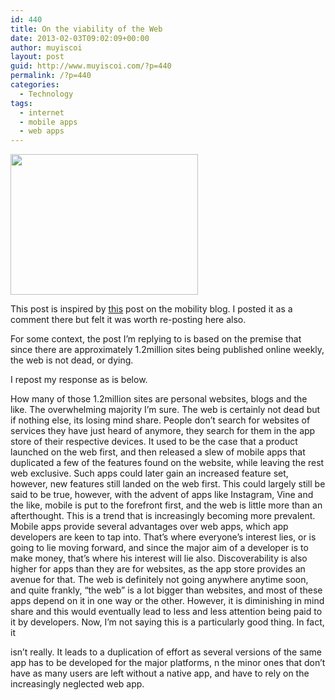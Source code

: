 ```yaml
---
id: 440
title: On the viability of the Web
date: 2013-02-03T09:02:09+00:00
author: muyiscoi
layout: post
guid: http://www.muyiscoi.com/?p=440
permalink: /?p=440
categories:
  - Technology
tags:
  - internet
  - mobile apps
  - web apps
---
```

[<img class="alignnone size-full" title="WorldWideWeb.jpg" src="https://www.muyiscoi.com/blog/wp-content/uploads/2013/02/WorldWideWeb1.jpg" alt="" width="300" height="225" />](https://www.muyiscoi.com/blog/wp-content/uploads/2013/02/WorldWideWeb1.jpg)

This post is inspired by [this](https://mobility.com.ng/web-is-dead-my-posterior/) post on the mobility blog. I posted it as a comment there but felt it was worth re-posting here also.
  
For some context, the post I&#8217;m replying to is based on the premise that since there are approximately 1.2million sites being published online weekly, the web is not dead, or dying.
  
I repost my response as is below.

How many of those 1.2million sites are personal websites, blogs and the like. The overwhelming majority I’m sure. The web is certainly not dead but if nothing else, its losing mind share. People don’t search for websites of services they have just heard of anymore, they search for them in the app store of their respective devices. It used to be the case that a product launched on the web first, and then released a slew of mobile apps that duplicated a few of the features found on the website, while leaving the rest web exclusive. Such apps could later gain an increased feature set, however, new features still landed on the web first. This could largely still be said to be true, however, with the advent of apps like Instagram, Vine and the like, mobile is put to the forefront first, and the web is little more than an afterthought. This is a trend that is increasingly becoming more prevalent. Mobile apps provide several advantages over web apps, which app developers are keen to tap into. That’s where everyone’s interest lies, or is going to lie moving forward, and since the major aim of a developer is to make money, that’s where his interest will lie also. Discoverability is also higher for apps than they are for websites, as the app store provides an avenue for that. The web is definitely not going anywhere anytime soon, and quite frankly, “the web” is a lot bigger than websites, and most of these apps depend on it in one way or the other. However, it is diminishing in mind share and this would eventually lead to less and less attention being paid to it by developers. Now, I’m not saying this is a particularly good thing. In fact, it
  
isn’t really. It leads to a duplication of effort as several versions of the same app has to be developed for the major platforms, n the minor ones that don’t have as many users are left without a native app, and have to rely on the increasingly neglected web app.